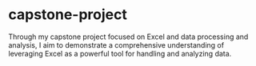# capstone-project
Through my capstone project focused on Excel and data processing and analysis, I aim to demonstrate a comprehensive understanding of leveraging Excel as a powerful tool for handling and analyzing data.
